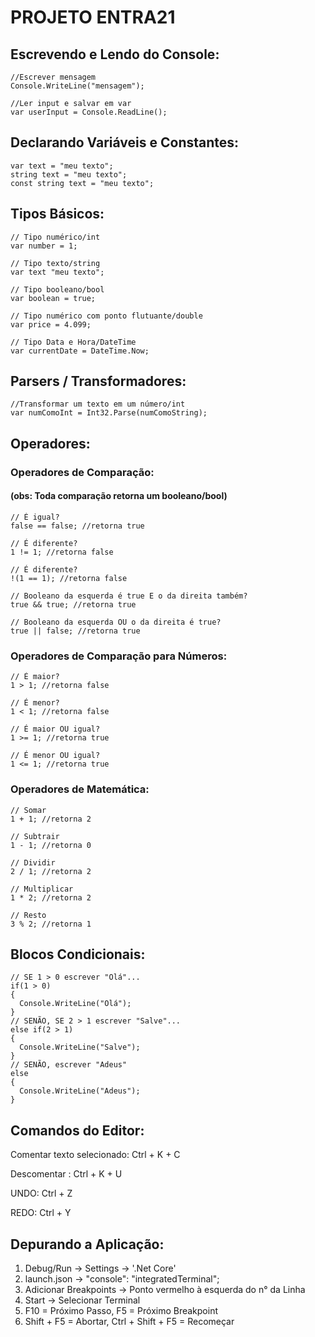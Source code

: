 # **PROJETO ENTRA21**

## Escrevendo e Lendo do Console:

    //Escrever mensagem
    Console.WriteLine("mensagem");
    
    //Ler input e salvar em var
    var userInput = Console.ReadLine();

## Declarando Variáveis e Constantes:

    var text = "meu texto";
    string text = "meu texto";
    const string text = "meu texto";

## Tipos Básicos:

    // Tipo numérico/int
    var number = 1;

    // Tipo texto/string
    var text "meu texto";

    // Tipo booleano/bool
    var boolean = true;

    // Tipo numérico com ponto flutuante/double
    var price = 4.099;

    // Tipo Data e Hora/DateTime
    var currentDate = DateTime.Now;

## Parsers / Transformadores:

    //Transformar um texto em um número/int
    var numComoInt = Int32.Parse(numComoString);

## Operadores:
### Operadores de Comparação:
#### (obs: Toda comparação retorna um booleano/bool)

    // É igual?
    false == false; //retorna true
    
    // É diferente?
    1 != 1; //retorna false

    // É diferente?
    !(1 == 1); //retorna false

    // Booleano da esquerda é true E o da direita também?
    true && true; //retorna true

    // Booleano da esquerda OU o da direita é true?
    true || false; //retorna true

### Operadores de Comparação para Números:

    // É maior?
    1 > 1; //retorna false
    
    // É menor?
    1 < 1; //retorna false

    // É maior OU igual?
    1 >= 1; //retorna true

    // É menor OU igual?
    1 <= 1; //retorna true

### Operadores de Matemática:

    // Somar
    1 + 1; //retorna 2

    // Subtrair
    1 - 1; //retorna 0

    // Dividir
    2 / 1; //retorna 2

    // Multiplicar
    1 * 2; //retorna 2

    // Resto
    3 % 2; //retorna 1

## Blocos Condicionais:

    // SE 1 > 0 escrever "Olá"...
    if(1 > 0)
    {
      Console.WriteLine("Olá");
    }
    // SENÃO, SE 2 > 1 escrever "Salve"...
    else if(2 > 1)
    {
      Console.WriteLine("Salve");
    }
    // SENÃO, escrever "Adeus"
    else
    {
      Console.WriteLine("Adeus");
    }

## Comandos do Editor:
Comentar texto selecionado: Ctrl + K + C

Descomentar : Ctrl + K + U

UNDO: Ctrl + Z

REDO: Ctrl + Y

## Depurando a Aplicação:
1. Debug/Run -> Settings -> '.Net Core'
2. launch.json -> "console": "integratedTerminal";
3. Adicionar Breakpoints -> Ponto vermelho à esquerda do n° da Linha
4. Start -> Selecionar Terminal
5. F10 = Próximo Passo, F5 = Próximo Breakpoint
6. Shift + F5 = Abortar, Ctrl + Shift + F5 = Recomeçar